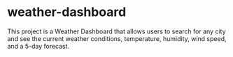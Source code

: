 # weather-dashboard
This project is a Weather Dashboard that allows users to search for any city and see the current weather conditions, temperature, humidity, wind speed, and a 5-day forecast.
